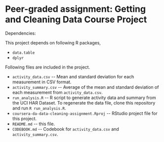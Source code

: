 # Peer-graded assignment: Getting and Cleaning Data Course Project

Dependencies:

This project depends on following R packages,

* `data.table`
* `dplyr`

Following files are included in the project.

* `activity_data.csv` -- Mean and standard deviation for each measurement in CSV format.
* `activity_summary.csv` -- Average of the mean and standard deviation of each measurement from `activity_data.csv`.
* `run_analysis.R` -- R script to generate activity data and summary from the UCI HAR Dataset.
To regenerate the data file, clone this repository and run `R run_analysis.R`.
* `coursera-da-data-cleaning-assignment.Rproj` -- RStudio project file for this project.
* `README.md` -- this file.
* `CODEBOOK.md` -- Codebook for `activity_data.csv` and `activity_summary.csv`.